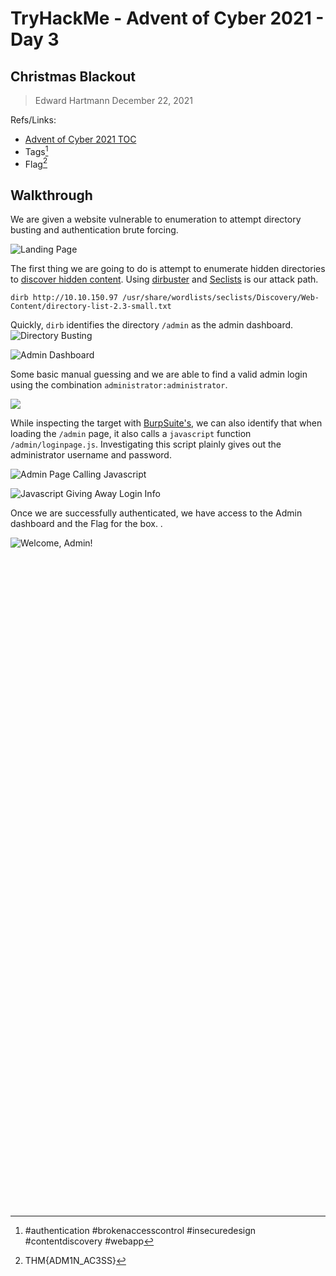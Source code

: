 # TryHackMe - Advent of Cyber 2021 - Day 3
## Christmas Blackout
> Edward Hartmann
> December 22, 2021

Refs/Links:
- [Advent of Cyber 2021 TOC](_AoC-2021_TOC.md)  
-  Tags[^1]
-  Flag[^2]

## Walkthrough
We are given a website vulnerable to enumeration to attempt directory busting and authentication brute forcing. 

![Landing Page](AoC-2021_Photos/13.0%20AoC-Day-3_12-22-21-Landing-Page.png)

The first thing we are going to do is attempt to enumerate hidden directories to [discover hidden content](../../../knowledge-base/vulnerabilities/content_discovery.md). Using [dirbuster](../../../tools/dirbuster.md) and [Seclists](../../../tools/sec_lists.md) is our attack path. 

```
dirb http://10.10.150.97 /usr/share/wordlists/seclists/Discovery/Web-Content/directory-list-2.3-small.txt
```

Quickly, `dirb` identifies the directory `/admin` as the admin dashboard. 
![Directory Busting](AoC-2021_Photos/14.0%20AoC-Day-3_12-22-21-dirb.png)

![Admin Dashboard](AoC-2021_Photos/15.0%20AoC-Day-3_12-22-21-Admin-Dashboard.png)

Some basic manual guessing and we are able to find a valid admin login using the combination `administrator:administrator`. 

![](AoC-2021_Photos/16.0%20AoC-Day-3_12-22-21-admin-login-default-creds.png)

While inspecting the target with [BurpSuite's](../../../tools/BurpSuite.md), we can also identify that when loading the `/admin` page, it also calls a `javascript` function `/admin/loginpage.js`. Investigating this script plainly gives out the administrator username and password. 

![Admin Page Calling Javascript](AoC-2021_Photos/17.0%20oC-Day-3_12-22-21-Admin-Calling-Javascript.png)

![Javascript Giving Away Login Info](AoC-2021_Photos/18.0%20AoC-Day-3_12-22-21-Admin-JS-Vuln.png)

Once we are successfully authenticated, we have access to the Admin dashboard and the Flag for the box. . 

![Welcome, Admin!](AoC-2021_Photos/19.0%20AoC-Day-3_12-22-21-admin-dashboard-authenticated.png)
</br>
</br>
</br>
</br>
</br>
</br>
</br>
</br>
</br>
</br>
</br>
</br>
</br>
</br>
</br>
</br>
</br>
</br>
</br>
</br>
</br>
</br>
</br>
</br>
</br>
</br>
</br>
</br>
</br>
</br>
</br>
</br>
</br>
</br>
</br>
</br>
</br>
</br>
</br>
</br>
</br>
</br>
</br>
</br>
</br>
</br>
</br>
</br>
</br>
</br>
</br>
</br>
</br>
</br>
</br>
</br>
</br>
</br>
</br>
</br>
</br>
</br>
</br>

[^1]: #authentication #brokenaccesscontrol #insecuredesign #contentdiscovery #webapp 
[^2]: THM{ADM1N_AC3SS}